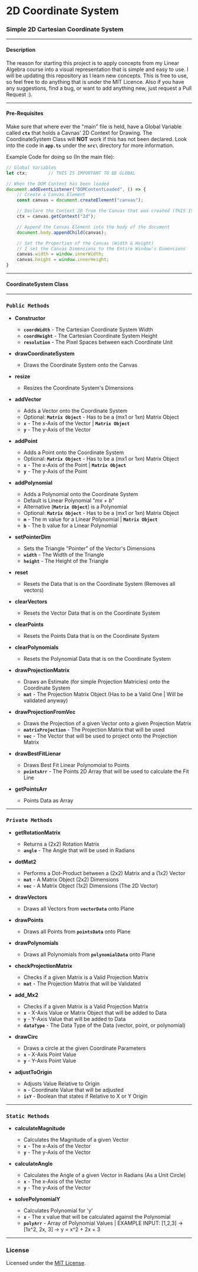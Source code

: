 # 2D Coordinate System
### Simple 2D Cartesian Coordinate System

---
#### Description
The reason for starting this project is to apply concepts from my Linear Algebra course into a visual representation that is simple and easy to use. I will be updating this repository as I learn new concepts. This is free to use, so feel free to do anything that is under the MIT Licence. Also if you have any suggestions, find a bug, or want to add anything new, just request a Pull Request :).

---
#### Pre-Requisites
Make sure that where ever the "main" file is held, have a Global Variable called **`ctx`** that holds a Cavnas' 2D Context for Drawing. The CoordinateSystem Class will **NOT** work if this has not been declared. Look into the code in **`app.ts`** under the **`src\`** directory for more information.

Example Code for doing so (In the main file):
```typescript
// Global Variables
let ctx;        // THIS IS IMPORTANT TO BE GLOBAL

// When the DOM Content has been loaded
document.addEventListener("DOMContentLoaded", () => {
    // Create a Canvas Element
    const canvas = document.createElement("canvas");

    // Declare the Context 2D from the Canvas that was created (THIS IS IMPORTANT)
    ctx = canvas.getContext("2d");

    // Append the Canvas Element into the body of the document
    document.body.appendChild(canvas);

    // Set the Properties of the Canvas (Width & Height)
    // I set the Canvas Dimensions to the Entire Window's Dimensions
    canvas.width = window.innerWidth;
    canvas.height = window.innerHeight;
}
```

---
#### CoordinateSystem Class

---
### `Public Methods`
- **Constructor**
    - **`coordWidth`** - The Cartesian Coordinate System Width
    - **`coordHeight`** - The Cartesian Coordinate System Height
    - **`resolution`** - The Pixel Spaces between each Coordinate Unit

- **drawCoordinateSystem**
    - Draws the Coordinate System onto the Canvas

- **resize**
    - Resizes the Coordinate System's Dimensions

- **addVector**
    - Adds a Vector onto the Coordinate System
    - Optional: **`Matrix Object`** - Has to be a (mx1 or 1xn) Matrix Object
    - **`x`** - The x-Axis of the Vector | **`Matrix Object`**
    - **`y`** - The y-Axis of the Vector

- **addPoint**
    - Adds a Point onto the Coordinate System
    - Optional: **`Matrix Object`** - Has to be a (mx1 or 1xn)  Matrix Object
    - **`x`** - The x-Axis of the Point | **`Matrix Object`**
    - **`y`** - The y-Axis of the Point

- **addPolynomial**
    - Adds a Polynomial onto the Coordinate System
    - Default is Linear Polynomial "*mx + b*"
    - Alternative (**`Matrix Object`**) is a Polynomial
    - Optional: **`Matrix Object`** - Has to be a (mx1 or 1xn)  Matrix Object
    - **`m`** - The m value for a Linear Polynomial | **`Matrix Object`**
    - **`b`** - The b value for a Linear Polynomial

- **setPointerDim**
    - Sets the Triangle "Pointer" of the Vector's Dimensions
    - **`width`** - The Width of the Triangle
    - **`height`** - The Height of the Triangle

- **reset**
    - Resets the Data that is on the Coordinate System (Removes all vectors)

- **clearVectors**
    - Resets the Vector Data that is on the Coordinate System

- **clearPoints**
    - Resets the Points Data that is on the Coordinate System

- **clearPolynomials**
    - Resets the Polynomial Data that is on the Coordinate System

- **drawProjectionMatrix**
    - Draws an Estimate (for simple Projection Matricies) onto the Coordinate System
    - **`mat`** - The Projection Matrix Object (Has to be a Valid One | Will be validated anyway)

- **drawProjectionFromVec**
    - Draws the Projection of a given Vector onto a given Projection Matrix
    - **`matrixProjection`** - The Projection Matrix that will be used
    - **`vec`** - The Vector that will be used to project onto the Projection Matrix

- **drawBestFitLienar**
    - Draws Best Fit Linear Polynomoial to Points
    - **`pointsArr`** - The Points 2D Array that will be used to calculate the Fit Line

- **getPointsArr**
    - Points Data as Array

---
### `Private Methods`
- **getRotationMatrix**
    - Returns a (2x2) Rotation Matrix
    - **`angle`** - The Angle that will be used in Radians

- **dotMat2**
    - Performs a Dot-Product between a (2x2) Matrix and a (1x2) Vector
    - **`mat`** - A Matrix Object (2x2) Dimensions
    - **`vec`** - A Matrix Object (1x2) Dimensions (The 2D Vector)

- **drawVectors**
    - Draws all Vectors from **`vectorData`** onto Plane

- **drawPoints**
    - Draws all Points from **`pointsData`** onto Plane

- **drawPolynomials**
    - Draws all Polynomials from **`polynomialData`** onto Plane

- **checkProjectionMatrix**
    - Checks if a given Matrix is a Valid Projection Matrix
    - **`mat`** - The Projection Matrix that will be Validated

- **add_Mx2**
    - Checks if a given Matrix is a Valid Projection Matrix
    - **`x`** - X-Axis Value or Matrix Object that will be added to Data
    - **`y`** - Y-Axis Value that will be added to Data
    - **`dataType`** - The Data Type of the Data (vector, point, or polynomial)

- **drawCirc**
    - Draws a circle at the given Coordinate Parameters
    - **`x`** - X-Axis Point Value
    - **`y`** - Y-Axis Point Value

- **adjustToOrigin**
    - Adjusts Value Relative to Origin
    - **`n`** - Coordinate Value that will be adjusted
    - **`isY`** - Boolean that states if Relative to X or Y Origin


---
### `Static Methods`
- **calculateMagnitude**
    - Calculates the Magnitude of a given Vector
    - **`x`** - The x-Axis of the Vector
    - **`y`** - The y-Axis of the Vector

- **calculateAngle**
    - Calculates the Angle of a given Vector in Radians (As a Unit Circle)
    - **`x`** - The x-Axis of the Vector
    - **`y`** - The y-Axis of the Vector

- **solvePolynomialY**
    - Calculates Polynomial for 'y'
    - **`x`** - The x value that will be calculated against the Polynomial
    - **`polyArr`** - Array of Polynomial Values | EXAMPLE INPUT: [1,2,3] -> [1x^2, 2x, 3] -> y = x^2 + 2x + 3


---
### License
Licensed under the [MIT License](LICENSE).